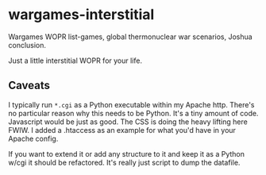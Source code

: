 # wargames-interstitial
Wargames WOPR list-games, global thermonuclear war scenarios, Joshua conclusion.

Just a little interstitial WOPR for your life.


## Caveats

I typically run `*.cgi` as a Python executable within my Apache
http. There's no particular reason why this needs to be Python. It's a
tiny amount of code. Javascript would be just as good. The CSS is
doing the heavy lifting here FWIW. I added a .htaccess as an example
for what you'd have in your Apache config.

If you want to extend it or add any structure to it and keep it as
a Python w/cgi it should be refactored. It's really just script to
dump the datafile.

